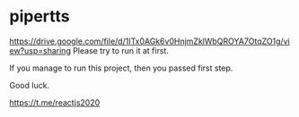 # pipertts

https://drive.google.com/file/d/1ITx0AGk6v0HnjmZklWbQROYA7OtqZO1g/view?usp=sharing
Please try to run it at first.

If you manage to run this project, then you passed first step.

Good luck.

https://t.me/reactjs2020
